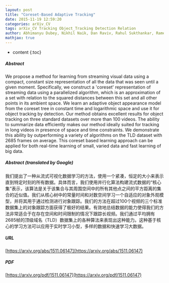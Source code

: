 ```yaml
---
layout: post
title: "Coreset-Based Adaptive Tracking"
date: 2015-11-19 12:59:20
categories: arXiv_CV
tags: arXiv_CV Tracking Object_Tracking Detection Relation
author: Abhimanyu Dubey, Nikhil Naik, Dan Raviv, Rahul Sukthankar, Ramesh Raskar
mathjax: true
---
```


* content
{:toc}

##### Abstract
We propose a method for learning from streaming visual data using a compact, constant size representation of all the data that was seen until a given moment. Specifically, we construct a 'coreset' representation of streaming data using a parallelized algorithm, which is an approximation of a set with relation to the squared distances between this set and all other points in its ambient space. We learn an adaptive object appearance model from the coreset tree in constant time and logarithmic space and use it for object tracking by detection. Our method obtains excellent results for object tracking on three standard datasets over more than 100 videos. The ability to summarize data efficiently makes our method ideally suited for tracking in long videos in presence of space and time constraints. We demonstrate this ability by outperforming a variety of algorithms on the TLD dataset with 2685 frames on average. This coreset based learning approach can be applied for both real-time learning of small, varied data and fast learning of big data.

##### Abstract (translated by Google)
我们提出了一种从流式可视化数据学习的方法，使用一个紧凑，恒定的大小来表示直到特定时刻的所有数据。具体而言，我们使用并行化算法构建流式数据的“核心集”表示，该算法是关于该集合与其周围空间中的所有其他点之间的平方距离的集合的近似值。我们从核心树中的常量时间和对数空间学习一个自适应的对象外观模型，并将其用于通过检测进行对象跟踪。我们的方法在超过100个视频的三个标准数据集上的对象跟踪方面获得了极好的结果。有效地总结数据的能力使得我们的方法非常适合于在存在空间和时间限制的情况下跟踪长视频。我们通过平均拥有2685帧的顶级域名（TLD）数据集上的各种算法来表现出这种能力。这种基于核心的学习方法可以应用于实时学习小型，多样的数据和快速学习大数据。

##### URL
[https://arxiv.org/abs/1511.06147](https://arxiv.org/abs/1511.06147)

##### PDF
[https://arxiv.org/pdf/1511.06147](https://arxiv.org/pdf/1511.06147)

